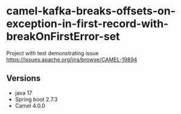 # camel-kafka-breaks-offsets-on-exception-in-first-record-with-breakOnFirstError-set

Project with test demonstrating issue https://issues.apache.org/jira/browse/CAMEL-19894

## Versions
* java 17
* Spring boot 2.7.3
* Camel 4.0.0

